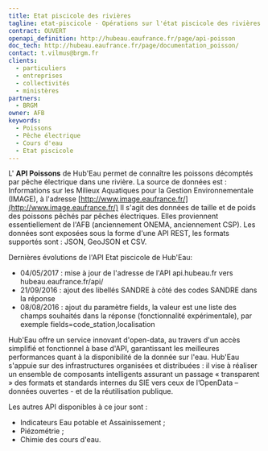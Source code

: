 ```yaml
---
title: Etat piscicole des rivières
tagline: etat-piscicole - Opérations sur l'état piscicole des rivières
contract: OUVERT
openapi_definition: http://hubeau.eaufrance.fr/page/api-poisson
doc_tech: http://hubeau.eaufrance.fr/page/documentation_poisson/
contact: t.vilmus@brgm.fr
clients:
  - particuliers
  - entreprises
  - collectivités
  - ministères
partners:
  - BRGM
owner: AFB
keywords:
  - Poissons
  - Pêche électrique
  - Cours d'eau
  - Etat piscicole
---
```


L' __API Poissons__ de Hub'Eau permet de connaître les poissons décomptés par pêche électrique dans une rivière.
La source de données est : Informations sur les Milieux Aquatiques pour la Gestion Environnementale (IMAGE), à l'adresse [http://www.image.eaufrance.fr/](http://www.image.eaufrance.fr/)
Il s'agit des données de taille et de poids des poissons pêchés par pêches électriques. Elles proviennent essentiellement de l'AFB (anciennement ONEMA, anciennement CSP).
Les données sont exposées sous la forme d'une API REST, les formats supportés sont : JSON, GeoJSON et CSV.

Dernières évolutions de l'API Etat piscicole de Hub'Eau:

* 04/05/2017 : mise à jour de l'adresse de l'API api.hubeau.fr vers hubeau.eaufrance.fr/api/
* 21/09/2016 : ajout des libellés SANDRE à côté des codes SANDRE dans la réponse
* 08/08/2016 : ajout du paramètre fields, la valeur est une liste des champs souhaités dans la réponse (fonctionnalité expérimentale), par exemple fields=code_station,localisation

Hub'Eau offre un service innovant d'open-data, au travers d'un accès simplifié et fonctionnel à base d'API, garantissant les meilleures performances quant à la disponibilité de la donnée sur l'eau. Hub'Eau s'appuie sur des infrastructures organisées et distribuées : il vise à réaliser un ensemble de composants intelligents assurant un passage « transparent » des formats et standards internes du SIE vers ceux de l’OpenData – données ouvertes - et de la réutilisation publique.

Les autres API disponibles à ce jour sont :

* Indicateurs Eau potable et Assainissement ;
* Piézométrie ;
* Chimie des cours d'eau.
